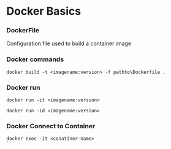 # Docker Basics


### DockerFile
 Configuration file used to build a container image 

### Docker commands
```
docker build -t <imagename:version> -f pathto\Dockerfile . 
```

### Docker run 
```
docker run -it <imagename:version>
```

```
docker run -id <imagename:version>
```

### Docker Connect to Container
```
docker exec -it <conatiner-name>
``